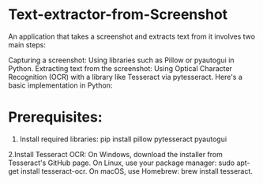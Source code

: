 # Text-extractor-from-Screenshot
An application that takes a screenshot and extracts text from it involves two main steps:

Capturing a screenshot: Using libraries such as Pillow or pyautogui in Python.
Extracting text from the screenshot: Using Optical Character Recognition (OCR) with a library like Tesseract via pytesseract.
Here's a basic implementation in Python:

# Prerequisites:
1. Install required libraries:
pip install pillow pytesseract pyautogui

2.Install Tesseract OCR:
On Windows, download the installer from Tesseract's GitHub page.
On Linux, use your package manager: sudo apt-get install tesseract-ocr.
On macOS, use Homebrew: brew install tesseract.
